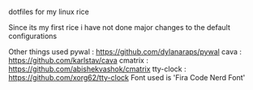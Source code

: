 dotfiles for my linux rice

Since its my first rice i have not done major changes to the default configurations

Other things used
      pywal : https://github.com/dylanaraps/pywal
      cava : https://github.com/karlstav/cava
      cmatrix : https://github.com/abishekvashok/cmatrix
      tty-clock : https://github.com/xorg62/tty-clock
      Font used is 'Fira Code Nerd Font' 
